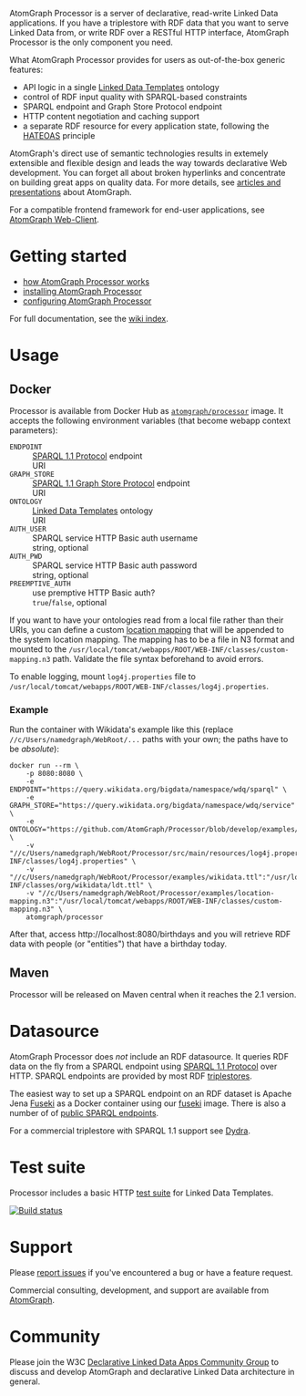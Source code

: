 AtomGraph Processor is a server of declarative, read-write Linked Data applications. If you have a triplestore with RDF data that you want to serve Linked Data from, or write RDF over a RESTful HTTP interface, AtomGraph Processor is the only component you need.

What AtomGraph Processor provides for users as out-of-the-box generic features:
* API logic in a single [Linked Data Templates](https://atomgraph.github.io/Linked-Data-Templates/) ontology
* control of RDF input quality with SPARQL-based constraints
* SPARQL endpoint and Graph Store Protocol endpoint
* HTTP content negotiation and caching support
* a separate RDF resource for every application state, following the [HATEOAS](http://en.wikipedia.org/wiki/HATEOAS) principle

AtomGraph's direct use of semantic technologies results in extemely extensible and flexible design and leads the way towards declarative Web development. You can forget all about broken hyperlinks and concentrate on building great apps on quality data. For more details, see [articles and presentations](../../wiki/Articles-and-presentations) about AtomGraph.

For a compatible frontend framework for end-user applications, see [AtomGraph Web-Client](../../../Web-Client).

# Getting started

* [how AtomGraph Processor works](../../wiki/How-Processor-works)
* [installing AtomGraph Processor](../../wiki/Installation)
* [configuring AtomGraph Processor](../../wiki/Configuration)

For full documentation, see the [wiki index](../../wiki).

# Usage

## Docker

Processor is available from Docker Hub as [`atomgraph/processor`](https://hub.docker.com/r/atomgraph/processor/) image.
It accepts the following environment variables (that become webapp context parameters):

<dl>
    <dt><code>ENDPOINT</code></dt>
    <dd><a href="https://www.w3.org/TR/sparql11-protocol/">SPARQL 1.1 Protocol</a> endpoint</dd>
    <dd>URI</dd>
    <dt><code>GRAPH_STORE</code></dt>
    <dd><a href="https://www.w3.org/TR/sparql11-http-rdf-update/">SPARQL 1.1 Graph Store Protocol</a> endpoint</dd>
    <dd>URI</dd>
    <dt><code>ONTOLOGY</code></dt>
    <dd><a href="https://atomgraph.github.io/Linked-Data-Templates/">Linked Data Templates</a> ontology</dd>
    <dd>URI</dd>
    <dt><code>AUTH_USER</code></dt>
    <dd>SPARQL service HTTP Basic auth username</dd>
    <dd>string, optional</dd>
    <dt><code>AUTH_PWD</code></dt>
    <dd>SPARQL service HTTP Basic auth password</dd>
    <dd>string, optional</dd>
    <dt><code>PREEMPTIVE_AUTH</code></dt>
    <dd>use premptive HTTP Basic auth?</dd>
    <dd><code>true</code>/<code>false</code>, optional</dd>
</dl>

If you want to have your ontologies read from a local file rather than their URIs, you can define a custom [location mapping](https://jena.apache.org/documentation/notes/file-manager.html#the-locationmapper-configuration-file) that will be appended to the system location mapping.
The mapping has to be a file in N3 format and mounted to the `/usr/local/tomcat/webapps/ROOT/WEB-INF/classes/custom-mapping.n3` path. Validate the file syntax beforehand to avoid errors.

To enable logging, mount `log4j.properties` file to `/usr/local/tomcat/webapps/ROOT/WEB-INF/classes/log4j.properties`.

### Example

Run the container with Wikidata's example like this (replace `//c/Users/namedgraph/WebRoot/...` paths with your own; the paths have to be _absolute_):

    docker run --rm \
        -p 8080:8080 \
        -e ENDPOINT="https://query.wikidata.org/bigdata/namespace/wdq/sparql" \
        -e GRAPH_STORE="https://query.wikidata.org/bigdata/namespace/wdq/service" \
        -e ONTOLOGY="https://github.com/AtomGraph/Processor/blob/develop/examples/wikidata#" \
        -v "//c/Users/namedgraph/WebRoot/Processor/src/main/resources/log4j.properties":"/usr/local/tomcat/webapps/ROOT/WEB-INF/classes/log4j.properties" \
        -v "//c/Users/namedgraph/WebRoot/Processor/examples/wikidata.ttl":"/usr/local/tomcat/webapps/ROOT/WEB-INF/classes/org/wikidata/ldt.ttl" \
        -v "//c/Users/namedgraph/WebRoot/Processor/examples/location-mapping.n3":"/usr/local/tomcat/webapps/ROOT/WEB-INF/classes/custom-mapping.n3" \
        atomgraph/processor

After that, access http://localhost:8080/birthdays and you will retrieve RDF data with people (or "entities") that have a birthday today.

## Maven

Processor will be released on Maven central when it reaches the 2.1 version.

# Datasource

AtomGraph Processor does *not* include an RDF datasource. It queries RDF data on the fly from a SPARQL endpoint using [SPARQL 1.1 Protocol](https://www.w3.org/TR/sparql11-protocol/) over HTTP. SPARQL endpoints are provided by most RDF [triplestores](http://en.wikipedia.org/wiki/Triplestore).

The easiest way to set up a SPARQL endpoint on an RDF dataset is Apache Jena [Fuseki](https://jena.apache.org/documentation/fuseki2/) as a Docker container using our [fuseki](https://hub.docker.com/r/atomgraph/fuseki) image. There is also a number of of [public SPARQL endpoints](http://sparqles.ai.wu.ac.at).

For a commercial triplestore with SPARQL 1.1 support see [Dydra](https://dydra.com).

# Test suite

Processor includes a basic HTTP [test suite](http-tests) for Linked Data Templates.

[![Build status](https://api.travis-ci.org/AtomGraph/Processor.svg?branch=master)](https://travis-ci.org/AtomGraph/Processor)

# Support

Please [report issues](../../issues) if you've encountered a bug or have a feature request.

Commercial consulting, development, and support are available from [AtomGraph](https://atomgraph.com).

# Community

Please join the W3C [Declarative Linked Data Apps Community Group](http://www.w3.org/community/declarative-apps/) to discuss
and develop AtomGraph and declarative Linked Data architecture in general.
